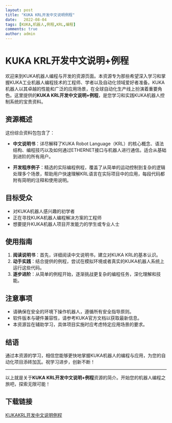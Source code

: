 ```yaml
---
layout: post
title: "KUKA KRL开发中文说明例程"
date:   2022-08-04
tags: [KUKA,机器人,例程,KRL,编程]
comments: true
author: admin
---
```

# KUKA KRL开发中文说明+例程

欢迎来到KUKA机器人编程与开发的资源页面。本资源专为那些希望深入学习和掌握KUKA工业机器人编程技术的工程师、学者以及自动化领域爱好者准备。KUKA机器人以其卓越的性能和广泛的应用场景，在全球自动化生产线上扮演着重要角色。这里提供的**KUKA KRL开发中文说明+例程**，是您学习和实践KUKA机器人控制系统的宝贵资料。

## 资源概述

这份综合资料包包含了：

- **中文说明书**：详尽解释了KUKA Robot Language（KRL）的核心概念、语法结构、编程技巧以及如何通过ETHERNET接口与机器人进行通信。适合从基础到进阶的所有用户。
  
- **开发程序例子**：精选的实际编程例程，覆盖了从简单的运动控制到复杂的逻辑处理多个场景，帮助用户快速理解KRL语言在实际项目中的应用，每段代码都附有简明的注释和使用说明。

## 目标受众

- 对KUKA机器人感兴趣的初学者
- 正在寻找KUKA机器人编程解决方案的工程师
- 想要提升KUKA机器人项目开发能力的学生或专业人士

## 使用指南

1. **阅读说明书**：首先，详细阅读中文说明书，建立对KUKA KRL的基本认识。
2. **动手实践**：结合提供的例程，尝试在模拟环境或者真实的KUKA机器人系统上运行这些代码。
3. **逐步进阶**：从简单的例程开始，逐渐挑战更复杂的编程任务，深化理解和技能。

## 注意事项

- 请确保在安全的环境下操作机器人，遵循所有安全指导原则。
- 软件版本与硬件兼容性，请参考KUKA官方文档以获取最新信息。
- 本资源旨在辅助学习，具体项目实施时应考虑特定应用场景的要求。

## 结语

通过本资源的学习，相信您能够更快地掌握KUKA机器人的编程与应用，为您的自动化项目添砖加瓦。祝学习进步，创新不断！

---

以上就是关于**KUKA KRL开发中文说明+例程**资源的简介。开始您的机器人编程之旅吧，探索无限可能！

## 下载链接

[KUKAKRL开发中文说明例程](https://pan.quark.cn/s/ac175ffffe0a)